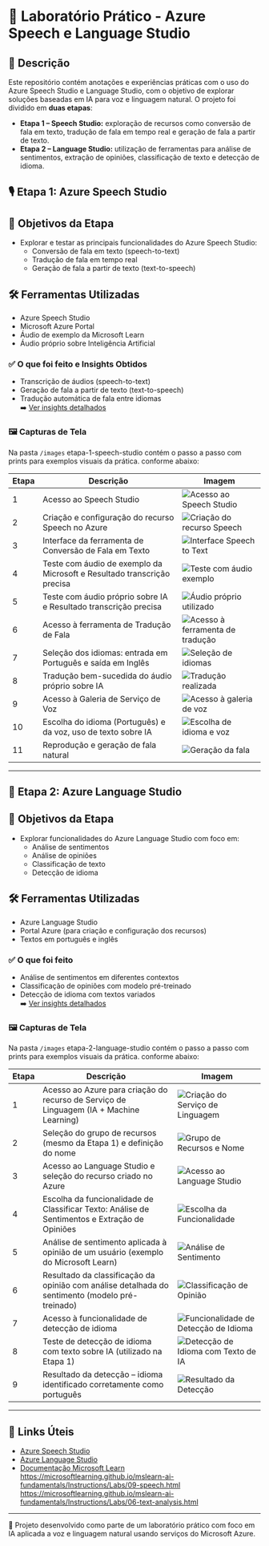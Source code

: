 # 🧪 Laboratório Prático - Azure Speech e Language Studio

## 📝 Descrição
Este repositório contém anotações e experiências práticas com o uso do Azure Speech Studio e Language Studio, com o objetivo de explorar soluções baseadas em IA para voz e linguagem natural.
O projeto foi dividido em **duas etapas**:  
- **Etapa 1 – Speech Studio:** exploração de recursos como conversão de fala em texto, tradução de fala em tempo real e geração de fala a partir de texto.  
- **Etapa 2 – Language Studio:** utilização de ferramentas para análise de sentimentos, extração de opiniões, classificação de texto e detecção de idioma.

## 🎙️ Etapa 1: Azure Speech Studio

## 🎯 Objetivos da Etapa
- Explorar e testar as principais funcionalidades do Azure Speech Studio:
  - Conversão de fala em texto (speech-to-text)
  - Tradução de fala em tempo real
  - Geração de fala a partir de texto (text-to-speech)

## 🛠️ Ferramentas Utilizadas
- Azure Speech Studio
- Microsoft Azure Portal
- Áudio de exemplo da Microsoft Learn
- Áudio próprio sobre Inteligência Artificial

### ✅ O que foi feito e Insights Obtidos
- Transcrição de áudios (speech-to-text)
- Geração de fala a partir de texto (text-to-speech)
- Tradução automática de fala entre idiomas  
➡️ [Ver insights detalhados](./insights/etapa-1-speech.md)

### 🖼️ Capturas de Tela
Na pasta `/images` etapa-1-speech-studio contém o passo a passo com prints para exemplos visuais da prática. conforme abaixo:

| Etapa | Descrição | Imagem |
|-------|-----------|--------|
| 1     | Acesso ao Speech Studio | ![Acesso ao Speech Studio](images/etapa-1-speech-studio/01-acesso-speech-studio.png) |
| 2     | Criação e configuração do recurso Speech no Azure | ![Criação do recurso Speech](images/etapa-1-speech-studio/02-criacao-recurso-speech.png) |
| 3     | Interface da ferramenta de Conversão de Fala em Texto | ![Interface Speech to Text](images/etapa-1-speech-studio/03-interface-speech-to-text.png) |
| 4     | Teste com áudio de exemplo da Microsoft e Resultado transcrição precisa | ![Teste com áudio exemplo](images/etapa-1-speech-studio/04-audio-exemplo-microsoft.png) |
| 5     | Teste com áudio próprio sobre IA e Resultado transcrição precisa | ![Áudio próprio utilizado](images/etapa-1-speech-studio/05-audio-proprio-ia.png) |
| 6     | Acesso à ferramenta de Tradução de Fala | ![Acesso à ferramenta de tradução](images/etapa-1-speech-studio/06-acesso-traducao.png) |
| 7     | Seleção dos idiomas: entrada em Português e saída em Inglês | ![Seleção de idiomas](images/etapa-1-speech-studio/07-selecao-idiomas.png) |
| 8     | Tradução bem-sucedida do áudio próprio sobre IA | ![Tradução realizada](images/etapa-1-speech-studio/08-traducao-realizada.png) |
| 9     | Acesso à Galeria de Serviço de Voz | ![Acesso à galeria de voz](images/etapa-1-speech-studio/09-acesso-galeria-voz.png) |
| 10    | Escolha do idioma (Português) e da voz, uso de texto sobre IA | ![Escolha de idioma e voz](images/etapa-1-speech-studio/10-escolha-idioma-voz.png) |
| 11    | Reprodução e geração de fala natural | ![Geração da fala](images/etapa-1-speech-studio/11-geracao-fala.png) 

---

## 🧠 Etapa 2: Azure Language Studio

## 🎯 Objetivos da Etapa
- Explorar funcionalidades do Azure Language Studio com foco em:
  - Análise de sentimentos
  - Análise de opiniões
  - Classificação de texto
  - Detecção de idioma

## 🛠️ Ferramentas Utilizadas
- Azure Language Studio
- Portal Azure (para criação e configuração dos recursos)
- Textos em português e inglês 

### ✅ O que foi feito
- Análise de sentimentos em diferentes contextos
- Classificação de opiniões com modelo pré-treinado
- Detecção de idioma com textos variados  
➡️ [Ver insights detalhados](./insights/etapa-2-language.md)

### 🖼️ Capturas de Tela
Na pasta `/images` etapa-2-language-studio contém o passo a passo com prints para exemplos visuais da prática. conforme abaixo:

| Etapa | Descrição                                                                                         | Imagem                                                                                             |
|-------|---------------------------------------------------------------------------------------------------|----------------------------------------------------------------------------------------------------|
| 1     | Acesso ao Azure para criação do recurso de Serviço de Linguagem (IA + Machine Learning)          | ![Criação do Serviço de Linguagem](images/etapa-2-language-studio/01-criacao-servico-linguagem.png) |
| 2     | Seleção do grupo de recursos (mesmo da Etapa 1) e definição do nome                               | ![Grupo de Recursos e Nome](images/etapa-2-language-studio/02-grupo-nome-recurso.png)              |
| 3     | Acesso ao Language Studio e seleção do recurso criado no Azure                                    | ![Acesso ao Language Studio](images/etapa-2-language-studio/03-acesso-language-studio.png)         |
| 4     | Escolha da funcionalidade de Classificar Texto: Análise de Sentimentos e Extração de Opiniões | ![Escolha da Funcionalidade](images/etapa-2-language-studio/04-escolha-classificacao-texto.png)           |
| 5     | Análise de sentimento aplicada à opinião de um usuário (exemplo do Microsoft Learn)               | ![Análise de Sentimento](images/etapa-2-language-studio/05-analise-sentimento.png)                 |
| 6     | Resultado da classificação da opinião com análise detalhada do sentimento (modelo pré-treinado)   | ![Classificação de Opinião](images/etapa-2-language-studio/06-classificacao-opiniao.png)           |
| 7     | Acesso à funcionalidade de detecção de idioma                                                         | ![Funcionalidade de Detecção de Idioma](images/etapa-2-language-studio/07-acesso-deteccao-idioma.png)  |
| 8     | Teste de detecção de idioma com texto sobre IA (utilizado na Etapa 1)                             | ![Detecção de Idioma com Texto de IA](images/etapa-2-language-studio/08-teste-texto-ia.png)        |
| 9     | Resultado da detecção – idioma identificado corretamente como português                           | ![Resultado da Detecção](images/etapa-2-language-studio/09-resultado-deteccao.png)                 |

---

## 🔗 Links Úteis
- [Azure Speech Studio](https://speech.microsoft.com/)
- [Azure Language Studio](https://language.azure.com/)
- [Documentação Microsoft Learn](https://learn.microsoft.com/pt-br/training/)
https://microsoftlearning.github.io/mslearn-ai-fundamentals/Instructions/Labs/09-speech.html
https://microsoftlearning.github.io/mslearn-ai-fundamentals/Instructions/Labs/06-text-analysis.html

---

📌 Projeto desenvolvido como parte de um laboratório prático com foco em IA aplicada a voz e linguagem natural usando serviços do Microsoft Azure.
